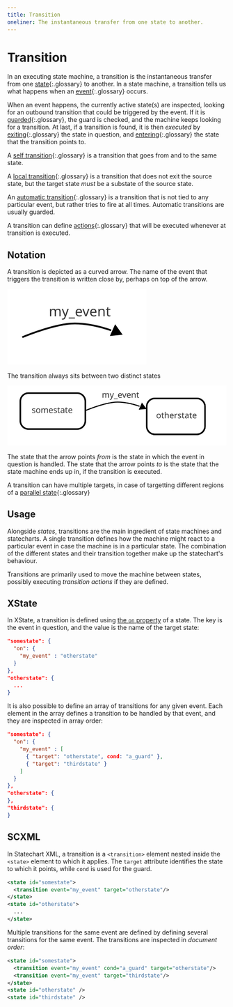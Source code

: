 ```yaml
---
title: Transition
oneliner: The instantaneous transfer from one state to another.
---
```


# Transition

In an executing state machine, a transition is the instantaneous transfer from one [state](state.html){:.glossary} to another.  In a state machine, a transition tells us what happens when an [event](event.html){:.glossary} occurs.

When an event happens, the currently active state(s) are inspected, looking for an outbound transition that could be triggered by the event.  If it is [guarded](guard.html){:.glossary}, the guard is checked, and the machine keeps looking for a transition.  At last, if a transition is found, it is then _executed_ by [exiting](exit.html){:.glossary} the state in question, and [entering](enter.html){:.glossary} the state that the transition points to.

A [self transition](self-transition.html){:.glossary} is a transition that goes from and to the same state.

A [local transition](local-transition.html){:.glossary} is a transition that does not exit the source state, but the target state _must_ be a substate of the source state.

An [automatic transition](automatic-transition){:.glossary} is a transition that is not tied to any particular event, but rather tries to fire at all times.  Automatic transitions are usually guarded.

A transition can define [actions](action.html){:.glossary} that will be executed whenever at transition is executed.

## Notation

A transition is depicted as a curved arrow.  The name of the event that triggers the transition is written close by, perhaps on top of the arrow.

![A transition, for the event _my_event_](event-arrow.svg)

The transition always sits between two distinct states

![A transition from _somestate_ to _otherstate_ given the _my_event_ event](event.svg)

The state that the arrow points _from_ is the state in which the event in question is handled.  The state that the arrow points _to_  is the state that the state machine ends up in, if the transition is executed.

A transition can have multiple targets, in case of targetting different regions of a [parallel state](parallel-state.html){:.glossary}

## Usage

Alongside _states_, transitions are the main ingredient of state machines and statecharts.  A single transition defines how the machine might react to a particular event in case the machine is in a particular state.  The combination of the different states and their transition together make up the statechart's behaviour.

Transitions are primarily used to move the machine between states, possibly executing _transition actions_ if they are defined.

## XState

In XState, a transition is defined using [the `on` property](https://xstate.js.org/docs/guides/transitions.html) of a state.  The key is the event in question, and the value is the name of the target state:

```json
"somestate": {
  "on": {
    "my_event" : "otherstate"
  }
},
"otherstate": {
  ...
}
```

It is also possible to define an array of transitions for any given event.  Each element in the array defines a transition to be handled by that event, and they are inspected in array order:

```json
"somestate": {
  "on": {
    "my_event" : [
      { "target": "otherstate", cond: "a_guard" },
      { "target": "thirdstate" }
    ]
  }
},
"otherstate": {
},
"thirdstate": {
}
```


## SCXML

In Statechart XML, a transition is a `<transition>` element nested inside the `<state>` element to which it applies.  The `target` attribute identifies the state to which it points, while `cond` is used for the guard.

```xml
<state id="somestate">
  <transition event="my_event" target="otherstate"/>
</state>
<state id="otherstate">
  ...
</state>
```

Multiple transitions for the same event are defined by defining several transitions for the same event.  The transitions are inspected in _document order_:

```xml
<state id="somestate">
  <transition event="my_event" cond="a_guard" target="otherstate"/>
  <transition event="my_event" target="thirdstate"/>
</state>
<state id="otherstate" />
<state id="thirdstate" />
```

